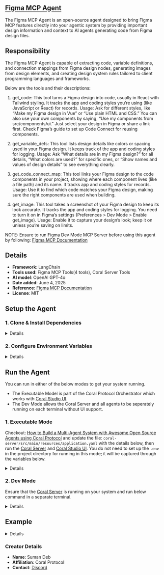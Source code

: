 ## [Figma MCP Agent](https://github.com/Coral-Protocol/Coral-FigmaMCP-Agent)

The Figma MCP Agent is an open-source agent designed to  bring Figma MCP features directly into your agentic system by providing important design information and context to AI agents generating code from Figma design files.

## Responsibility
The Figma MCP Agent is capable of extracting code, variable definitions, and connection mappings from Figma design nodes, generating images from design elements, and creating design system rules tailored to client programming languages and frameworks.

Below are the tools and their descriptions:

1. get_code: This tool turns a Figma design into code, usually in React with Tailwind styling. It tracks the app and coding styles you’re using (like JavaScript or React) for records. Usage: Ask for different styles, like “Make my Figma design in Vue” or “Use plain HTML and CSS.” You can also use your own components by saying, “Use my components from src/components/ui.” Just select your design in Figma or share a link first. Check Figma’s guide to set up Code Connect for reusing components.  

2. get_variable_defs: This tool lists design details like colors or spacing used in your Figma design. It keeps track of the app and coding styles for logging. Usage: Ask “What details are in my Figma design?” for all details, “What colors are used?” for specific ones, or “Show names and values of design details” to see everything clearly.  

3. get_code_connect_map: This tool links your Figma design to the code components in your project, showing where each component lives (like a file path) and its name. It tracks app and coding styles for records. Usage: Use it to find which code matches your Figma design, making sure the right components are used when building.  

4. get_image: This tool takes a screenshot of your Figma design to keep its look accurate. It tracks the app and coding styles for logging. You need to turn it on in Figma’s settings (Preferences > Dev Mode > Enable get_image). Usage: Enable it to capture your design’s look; keep it on unless you’re saving on limits.  

NOTE: Ensure to run Figma Dev Mode MCP Server before using this agent by following: [Figma MCP Documentation](https://help.figma.com/hc/en-us/articles/32132100833559-Guide-to-the-Dev-Mode-MCP-Server)

## Details
- **Framework**: LangChain
- **Tools used**: Figma MCP Tools(4 tools), Coral Server Tools
- **AI model**: OpenAI GPT-4o
- **Date added**: June 4, 2025
- **Reference**: [Figma MCP Documentation](https://help.figma.com/hc/en-us/articles/32132100833559-Guide-to-the-Dev-Mode-MCP-Server)
- **License**: MIT

## Setup the Agent

### 1. Clone & Install Dependencies

<details>

Ensure that the [Coral Server](https://github.com/Coral-Protocol/coral-server) is running on your system. If you are trying to run Open Deep Research agent and require an input, you can either create your agent which communicates on the coral server or run and register the [Interface Agent](https://github.com/Coral-Protocol/Coral-Interface-Agent) on the Coral Server  


```bash
# In a new terminal clone the repository:
git clone https://github.com/Coral-Protocol/Coral-FigmaMCP-Agent.git

# Navigate to the project directory:
cd Coral-FigmaMCP-Agent

# Download and run the UV installer, setting the installation directory to the current one
curl -LsSf https://astral.sh/uv/install.sh | env UV_INSTALL_DIR=$(pwd) sh

# Create a virtual environment named `.venv` using UV
uv venv .venv

# Activate the virtual environment
source .venv/bin/activate

# install uv
pip install uv

# Install dependencies from `pyproject.toml` using `uv`:
uv sync
```

</details>

### 2. Configure Environment Variables

<details>

Get the API Key:
[OpenAI](https://platform.openai.com/api-keys) || 

```bash
# Create .env file in project root
cp -r .env_sample .env
```

Check if the .env file has correct URL for Coral Server and adjust the parameters accordingly.

</details>

## Run the Agent

You can run in either of the below modes to get your system running.  

- The Executable Model is part of the Coral Protocol Orchestrator which works with [Coral Studio UI](https://github.com/Coral-Protocol/coral-studio).  
- The Dev Mode allows the Coral Server and all agents to be seperately running on each terminal without UI support.  

### 1. Executable Mode

Checkout: [How to Build a Multi-Agent System with Awesome Open Source Agents using Coral Protocol](https://github.com/Coral-Protocol/existing-agent-sessions-tutorial-private-temp) and update the file: `coral-server/src/main/resources/application.yaml` with the details below, then run the [Coral Server](https://github.com/Coral-Protocol/coral-server) and [Coral Studio UI](https://github.com/Coral-Protocol/coral-studio). You do not need to set up the `.env` in the project directory for running in this mode; it will be captured through the variables below.

<details>

For Linux or MAC:

```bash
registry:
  # ... your other agents
  figmamcp_agent:
    options:
      - name: "MODEL_API_KEY"
        type: "string"
        description: "API key for the service"
      - name: "MODEL_NAME"
        type: "string"
        description: "What model to use (e.g 'gpt-4.1-mini')"
        default: "gpt-4.1-mini"
      - name: "MODEL_PROVIDER"
        type: "string"
        description: "What model provider to use (e.g 'openai', etc)"
        default: "openai"
      - name: "MODEL_MAX_TOKENS"
        type: "string"
        description: "Max tokens to use"
        default: "16000"
      - name: "MODEL_TEMPERATURE"
        type: "string"
        description: "What model temperature to use"
        default: "0.0"
    runtime:
      type: "executable"
      command: ["bash", "-c", "<replace with path to this agent>/run_agent.sh main.py"]
      environment:
        - option: "MODEL_API_KEY"
        - option: "MODEL_NAME"
        - option: "MODEL_PROVIDER"
        - option: "MODEL_MAX_TOKENS"
        - option: "MODEL_TEMPERATURE"

```
For Windows, create a powershell command (run_agent.ps1) and run:

```bash
command: ["powershell","-ExecutionPolicy", "Bypass", "-File", "${PROJECT_DIR}/run_agent.ps1","main.py"]
```

</details>

### 2. Dev Mode

Ensure that the [Coral Server](https://github.com/Coral-Protocol/coral-server) is running on your system and run below command in a separate terminal.

<details>

```bash
# Run the agent using `uv`:
uv run python main.py
```

You can view the agents running in Dev Mode using the [Coral Studio UI](https://github.com/Coral-Protocol/coral-studio) by running it separately in a new terminal.

</details>


## Example

<details>

```bash
# Input:

#Output:

```

</details>

### Creator Details
- **Name**: Suman Deb
- **Affiliation**: Coral Protocol
- **Contact**: [Discord](https://discord.com/invite/Xjm892dtt3)

